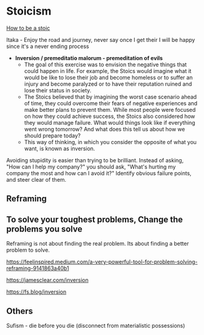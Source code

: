 # Stoicism

[How to be a stoic](../book-summaries/how-to-be-a-stoic)

Itaka - Enjoy the road and journey, never say once I get their I will be happy since it's a never ending process

- **Inversion / premeditatio malorum - premeditation of evils**
    - The goal of this exercise was to envision the negative things that could happen in life. For example, the Stoics would imagine what it would be like to lose their job and become homeless or to suffer an injury and become paralyzed or to have their reputation ruined and lose their status in society.
    - The Stoics believed that by imagining the worst case scenario ahead of time, they could overcome their fears of negative experiences and make better plans to prevent them. While most people were focused on how they could achieve success, the Stoics also considered how they would manage failure. What would things look like if everything went wrong tomorrow? And what does this tell us about how we should prepare today?
    - This way of thinking, in which you consider the opposite of what you want, is known as inversion.

Avoiding stupidity is easier than trying to be brilliant. Instead of asking, "How can I help my company?" you should ask, "What's hurting my company the most and how can I avoid it?" Identify obvious failure points, and steer clear of them.

## Reframing

## To solve your toughest problems, Change the problems you solve

Reframing is not about finding the real problem. Its about finding a better problem to solve.

https://feelinspired.medium.com/a-very-powerful-tool-for-problem-solving-reframing-9141863a40b1

https://jamesclear.com/inversion

https://fs.blog/inversion

## Others

Sufism - die before you die (disconnect from materialistic possessions)
